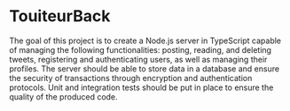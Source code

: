 # TouiteurBack
 The goal of this project is to create a Node.js server in TypeScript capable of managing the following functionalities: posting, reading, and deleting tweets, registering and authenticating users, as well as managing their profiles. The server should be able to store data in a database and ensure the security of transactions through encryption and authentication protocols. Unit and integration tests should be put in place to ensure the quality of the produced code.
